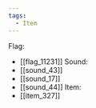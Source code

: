 ```yaml
---
tags:
  - Item
---
```

Flag:
- [[flag_11231]]
Sound:
- [[sound_43]]
- [[sound_17]]
- [[sound_44]]
Item:
- [[item_327]]
